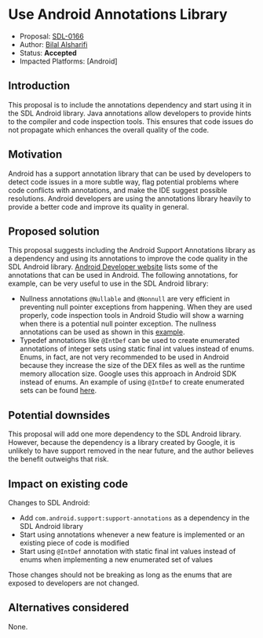 # Use Android Annotations Library

* Proposal: [SDL-0166](0166-use-android-annotations-library.md)
* Author: [Bilal Alsharifi](https://github.com/bilal-alsharifi)
* Status: **Accepted**
* Impacted Platforms: [Android]

## Introduction

This proposal is to include the annotations dependency and start using it in the SDL Android library. Java annotations allow developers to provide hints to the compiler and code inspection tools. This ensures that code issues do not propagate which enhances the overall quality of the code. 

## Motivation

Android has a support annotation library that can be used by developers to detect code issues in a more subtle way, flag potential problems where code conflicts with annotations, and make the IDE suggest possible resolutions. Android developers are using the annotations library heavily to provide a better code and improve its quality in general.

## Proposed solution

This proposal suggests including the Android Support Annotations library as a dependency and using its annotations to improve the code quality in the SDL Android library.
[Android Developer website](https://developer.android.com/studio/write/annotations.html) lists some of the annotations that can be used in Android. The following annotations, for example, can be very useful to use in the SDL Android library:

* Nullness annotations `@Nullable` and `@Nonnull` are very efficient in preventing null pointer exceptions from happening. When they are used properly, code inspection tools in Android Studio will show a warning when there is a potential null pointer exception. The nullness annotations can be used as shown in this [example](https://developer.android.com/studio/write/annotations.html#adding-nullness).
* Typedef annotations like `@IntDef` can be used to create enumerated annotations of integer sets using static final int values instead of enums. Enums, in fact, are not very recommended to be used in Android because they increase the size of the DEX files as well as the runtime memory allocation size. Google uses this approach in Android SDK instead of enums. An example of using `@IntDef` to create enumerated sets can be found [here](https://developer.android.com/studio/write/annotations.html#enum-annotations).

## Potential downsides

This proposal will add one more dependency to the SDL Android library. However, because the dependency is a library created by Google, it is unlikely to have support removed in the near future, and the author believes the benefit outweighs that risk.

## Impact on existing code
Changes to SDL Android:

* Add `com.android.support:support-annotations` as a dependency in the SDL Android library
* Start using annotations whenever a new feature is implemented or an existing piece of code is modified
* Start using `@IntDef` annotation with static final int values instead of enums when implementing a new enumerated set of values

Those changes should not be breaking as long as the enums that are exposed to developers are not changed.

## Alternatives considered

None.
